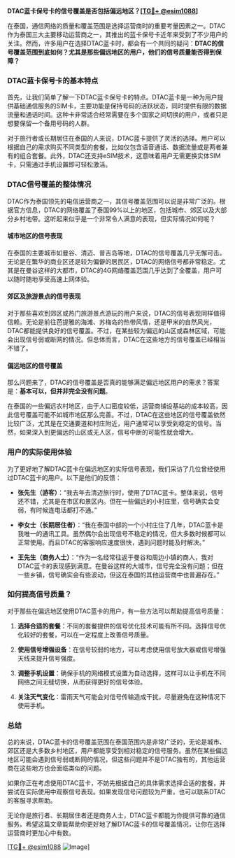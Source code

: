 **DTAC蓝卡保号卡的信号覆盖是否包括偏远地区？[[TG💪+ @esim1088](https://t.me/s/esim1088)]**

在泰国，通信网络的质量和覆盖范围是选择运营商时的重要考量因素之一。DTAC作为泰国三大主要移动运营商之一，其推出的蓝卡保号卡近年来受到了不少用户的关注。然而，许多用户在选择DTAC蓝卡时，都会有一个共同的疑问：**DTAC的信号覆盖范围到底如何？尤其是那些偏远地区的用户，他们的信号质量能否得到保障？**

### DTAC蓝卡保号卡的基本特点

首先，让我们简单了解一下DTAC蓝卡保号卡的特点。DTAC蓝卡是一种为用户提供基础通信服务的SIM卡，主要功能是保持号码的活跃状态，同时提供有限的数据流量和通话时间。这种卡非常适合经常需要在多个国家之间切换的用户，或者只是想要保留一个备用号码的人群。

对于旅行者或长期居住在泰国的人来说，DTAC蓝卡提供了灵活的选择。用户可以根据自己的需求购买不同类型的套餐，比如仅包含语音通话、数据流量或是两者兼有的组合套餐。此外，DTAC还支持eSIM技术，这意味着用户无需更换实体SIM卡，只需通过手机设置即可轻松激活。

### DTAC信号覆盖的整体情况

DTAC作为泰国领先的电信运营商之一，其信号覆盖范围可以说是非常广泛的。根据官方信息，DTAC的网络覆盖了泰国99%以上的地区，包括城市、郊区以及大部分乡村地带。这听起来似乎是一个非常令人满意的表现，但实际情况如何呢？

#### 城市地区的信号表现

在泰国的主要城市如曼谷、清迈、普吉岛等地，DTAC的信号覆盖几乎无懈可击。无论是在繁华的商业区还是较为偏僻的居民区，DTAC的网络信号都非常稳定。尤其是在曼谷这样的大都市，DTAC的4G网络覆盖范围几乎达到了全覆盖，用户可以随时随地享受高速上网体验。

#### 郊区及旅游景点的信号表现

对于那些喜欢到郊区或热门旅游景点游玩的用户来说，DTAC的信号表现同样值得信赖。无论是前往芭提雅的海滩、苏梅岛的热带风情，还是甲米的自然风光，DTAC都能提供良好的信号覆盖。不过，在某些较为偏远的山区或森林区域，可能会出现信号弱或断网的情况。但总体而言，DTAC在这些地方的信号覆盖已经相当不错了。

#### 偏远地区的信号覆盖

那么问题来了，DTAC的信号覆盖是否真的能够满足偏远地区用户的需求？答案是：**基本可以，但并非完全没有问题**。

在泰国的一些偏远农村地区，由于人口密度较低，运营商铺设基站的成本较高，因此信号覆盖可能不如城市地区那么完善。不过，DTAC在这些地区的信号覆盖依然比较广泛，尤其是在交通要道和村庄附近，用户通常可以享受到稳定的信号。当然，如果深入到更偏远的山区或无人区，信号中断的可能性就会增大。

### 用户的实际使用体验

为了更好地了解DTAC蓝卡在偏远地区的实际信号表现，我们采访了几位曾经使用过DTAC蓝卡的用户。以下是他们的反馈：

- **张先生（游客）**：“我去年去清迈旅行时，使用了DTAC蓝卡。整体来说，信号还不错，尤其是在市区和景区内。但在一些偏远的小村庄里，信号确实会变弱，有时候连电话都打不通。”

- **李女士（长期居住者）**：“我在泰国中部的一个小村庄住了几年，DTAC蓝卡是我唯一的通讯工具。虽然偶尔会出现信号不稳定的情况，但大多数时候都可以正常使用。而且DTAC的客服响应速度很快，遇到问题时能及时解决。”

- **王先生（商务人士）**：“作为一名经常往返于曼谷和周边小镇的商人，我对DTAC蓝卡的表现感到满意。在曼谷这样的大城市，信号完全没有问题；但在一些乡镇，信号确实会有些波动，但这在泰国的其他运营商中也普遍存在。”

### 如何提高信号质量？

对于那些在偏远地区使用DTAC蓝卡的用户，有一些方法可以帮助提高信号质量：

1. **选择合适的套餐**：不同的套餐提供的信号优化技术可能有所不同。选择信号优化较好的套餐，可以在一定程度上改善信号质量。
   
2. **使用信号增强设备**：在信号较弱的地方，可以考虑使用信号放大器或信号增强天线来提升信号强度。

3. **调整手机设置**：确保手机的网络模式设置为自动选择，这样可以让手机在不同网络之间无缝切换，从而获得更好的信号体验。

4. **关注天气变化**：雷雨天气可能会对信号传输造成干扰，尽量避免在这种情况下使用手机。

### 总结

总的来说，DTAC蓝卡的信号覆盖范围在泰国范围内是非常广泛的，无论是城市、郊区还是大多数乡村地区，用户都能享受到相对稳定的信号服务。虽然在某些偏远地区可能会遇到信号弱或断网的情况，但这些问题并不是DTAC独有的，其他运营商在这些地方也会面临类似的问题。

如果你正在考虑使用DTAC蓝卡，不妨先根据自己的具体需求选择合适的套餐，并尝试在实际使用中观察信号表现。如果发现信号问题较为严重，也可以联系DTAC的客服寻求帮助。

无论你是旅行者、长期居住者还是商务人士，DTAC蓝卡都能为你提供可靠的通信服务。希望这篇文章能帮助你更好地了解DTAC蓝卡的信号覆盖情况，让你在选择运营商时更加心中有数。

[[TG💪+ @esim1088](https://t.me/s/esim1088) ![Image](https://i.postimg.cc/4NQfJmqS/Snipaste-2025-05-13-00-14-12.png)]